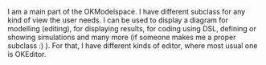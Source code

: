 I am a main part of the OKModelspace. I have different subclass for any kind of view the user needs. I can be used to display a diagram for modelling (editing), for displaying results, for coding using DSL, defining or showing simulations and many more (if someone makes me a proper subclass :) ). For that, I have different kinds of editor, where most usual one is OKEditor.